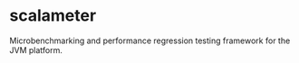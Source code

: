 scalameter
==========

Microbenchmarking and performance regression testing framework for the JVM platform.


